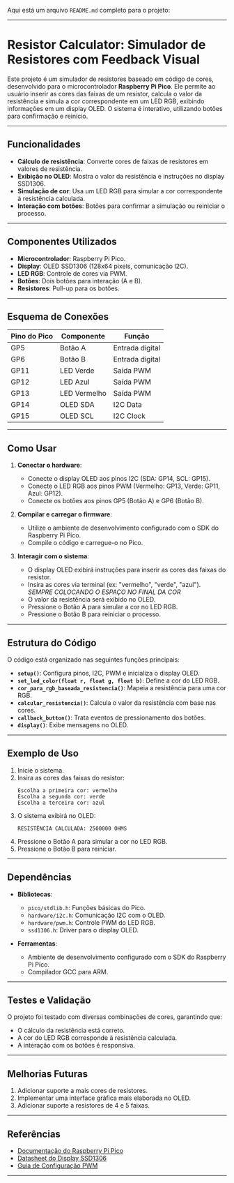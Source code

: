 Aqui está um arquivo `README.md` completo para o projeto:

---

# Resistor Calculator: Simulador de Resistores com Feedback Visual

Este projeto é um simulador de resistores baseado em código de cores, desenvolvido para o microcontrolador **Raspberry Pi Pico**. Ele permite ao usuário inserir as cores das faixas de um resistor, calcula o valor da resistência e simula a cor correspondente em um LED RGB, exibindo informações em um display OLED. O sistema é interativo, utilizando botões para confirmação e reinício.

---

## Funcionalidades

- **Cálculo de resistência**: Converte cores de faixas de resistores em valores de resistência.
- **Exibição no OLED**: Mostra o valor da resistência e instruções no display SSD1306.
- **Simulação de cor**: Usa um LED RGB para simular a cor correspondente à resistência calculada.
- **Interação com botões**: Botões para confirmar a simulação ou reiniciar o processo.

---

## Componentes Utilizados

- **Microcontrolador**: Raspberry Pi Pico.
- **Display**: OLED SSD1306 (128x64 pixels, comunicação I2C).
- **LED RGB**: Controle de cores via PWM.
- **Botões**: Dois botões para interação (A e B).
- **Resistores**: Pull-up para os botões.

---

## Esquema de Conexões

| Pino do Pico | Componente          | Função               |
|--------------|---------------------|----------------------|
| GP5          | Botão A             | Entrada digital      |
| GP6          | Botão B             | Entrada digital      |
| GP11         | LED Verde           | Saída PWM            |
| GP12         | LED Azul            | Saída PWM            |
| GP13         | LED Vermelho        | Saída PWM            |
| GP14         | OLED SDA            | I2C Data             |
| GP15         | OLED SCL            | I2C Clock            |

---

## Como Usar

1. **Conectar o hardware**:
   - Conecte o display OLED aos pinos I2C (SDA: GP14, SCL: GP15).
   - Conecte o LED RGB aos pinos PWM (Vermelho: GP13, Verde: GP11, Azul: GP12).
   - Conecte os botões aos pinos GP5 (Botão A) e GP6 (Botão B).

2. **Compilar e carregar o firmware**:
   - Utilize o ambiente de desenvolvimento configurado com o SDK do Raspberry Pi Pico.
   - Compile o código e carregue-o no Pico.

3. **Interagir com o sistema**:
   - O display OLED exibirá instruções para inserir as cores das faixas do resistor.
   - Insira as cores via terminal (ex: "vermelho", "verde", "azul"). *SEMPRE COLOCANDO O ESPAÇO NO FINAL DA COR*
   - O valor da resistência será exibido no OLED.
   - Pressione o Botão A para simular a cor no LED RGB.
   - Pressione o Botão B para reiniciar o processo.

---

## Estrutura do Código

O código está organizado nas seguintes funções principais:

- **`setup()`**: Configura pinos, I2C, PWM e inicializa o display OLED.
- **`set_led_color(float r, float g, float b)`**: Define a cor do LED RGB.
- **`cor_para_rgb_baseada_resistencia()`**: Mapeia a resistência para uma cor RGB.
- **`calcular_resistencia()`**: Calcula o valor da resistência com base nas cores.
- **`callback_button()`**: Trata eventos de pressionamento dos botões.
- **`display()`**: Exibe mensagens no OLED.

---

## Exemplo de Uso

1. Inicie o sistema.
2. Insira as cores das faixas do resistor:
   ```
   Escolha a primeira cor: vermelho
   Escolha a segunda cor: verde
   Escolha a terceira cor: azul
   ```
3. O sistema exibirá no OLED:
   ```
   RESISTÊNCIA CALCULADA: 2500000 OHMS
   ```
4. Pressione o Botão A para simular a cor no LED RGB.
5. Pressione o Botão B para reiniciar.

---

## Dependências

- **Bibliotecas**:
  - `pico/stdlib.h`: Funções básicas do Pico.
  - `hardware/i2c.h`: Comunicação I2C com o OLED.
  - `hardware/pwm.h`: Controle PWM do LED RGB.
  - `ssd1306.h`: Driver para o display OLED.

- **Ferramentas**:
  - Ambiente de desenvolvimento configurado com o SDK do Raspberry Pi Pico.
  - Compilador GCC para ARM.

---

## Testes e Validação

O projeto foi testado com diversas combinações de cores, garantindo que:
- O cálculo da resistência está correto.
- A cor do LED RGB corresponde à resistência calculada.
- A interação com os botões é responsiva.

---

## Melhorias Futuras

1. Adicionar suporte a mais cores de resistores.
2. Implementar uma interface gráfica mais elaborada no OLED.
3. Adicionar suporte a resistores de 4 e 5 faixas.

---

## Referências

- [Documentação do Raspberry Pi Pico](https://www.raspberrypi.com/documentation/microcontrollers/)
- [Datasheet do Display SSD1306](https://cdn-shop.adafruit.com/datasheets/SSD1306.pdf)
- [Guia de Configuração PWM](https://www.raspberrypi.com/documentation/microcontrollers/pwm.html)

---


